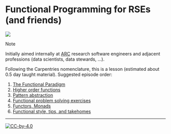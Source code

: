 # Functional Programming for RSEs (and friends)

![](https://upload.wikimedia.org/wikipedia/commons/8/8f/Orange_lambda.svg)

> [!NOTE]
> Initially aimed internally at [ARC](https://ucl.ac.uk/arc) research software engineers and adjacent professions (data scientists, data stewards, ...).

Following the Carpentries nomenclature, this is a lesson (estimated about 0.5 day taught material).
Suggested episode order:

1. [The Functional Paradigm](./01-functional-paradigm.md)
1. [Higher order functions](./02-higher-order.md)
1. [Pattern abstraction]()
1. [Functional problem solving exercises](./04-exercises.md)
1. [Functors, Monads]()
1. [Functional style, tips, and takehomes]()

---

[![CC-by-4.0](https://mirrors.creativecommons.org/presskit/buttons/88x31/svg/by.svg)](https://creativecommons.org/licenses/by/4.0/)
